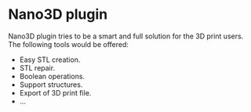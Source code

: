 # Nano3D plugin

Nano3D plugin tries to be a smart and full solution for the 3D print users. The following tools would be offered:

* Easy STL creation.
* STL repair.
* Boolean operations.
* Support structures.
* Export of 3D print file.
* ...

